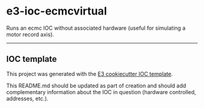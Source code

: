 # e3-ioc-ecmcvirtual

Runs an ecmc IOC without associated hardware (useful for simulating a motor record axis).

---

## IOC template

This project was generated with the [E3 cookiecutter IOC template](https://gitlab.esss.lu.se/ics-cookiecutter/cookiecutter-e3-ioc).

This README.md should be updated as part of creation and should add complementary information about the IOC in question (hardware controlled, addresses, etc.).
